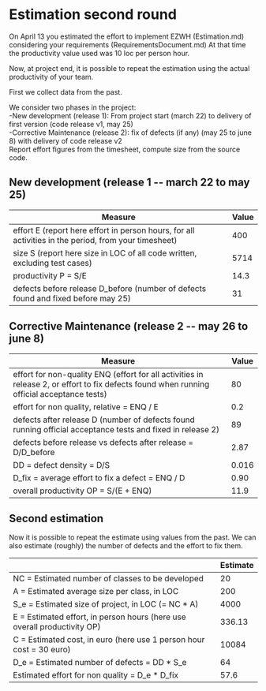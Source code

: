 # Estimation second round

On April 13 you estimated the effort to implement EZWH (Estimation.md) considering your requirements (RequirementsDocument.md)
At that time the productivity value used was 10 loc per person hour.   

Now, at project end, it is possible to repeat the 
estimation using the actual productivity of your team.


First we collect data from the past.   

We consider two phases in the project: <br>
-New development (release 1): From project start (march 22) to delivery of first version (code release v1, may 25) <br>
-Corrective Maintenance (release 2): fix of defects (if any)  (may 25 to june 8) with delivery of code release v2  <br>
Report effort figures from the timesheet, compute size from the source code.

## New development (release 1  -- march 22 to may 25)
| Measure| Value |
|---|---|
| effort E (report here effort in person hours, for all activities in the period, from your timesheet)  | 400 |
| size S (report here size in LOC of all code written, excluding test cases)  | 5714 |
| productivity P = S/E | 14.3 |
| defects before release D_before (number of defects found and fixed before may 25) | 31 |



## Corrective Maintenance (release 2 -- may 26 to june 8)

| Measure | Value|
|---|---|
| effort for non-quality ENQ (effort for all activities in release 2, or effort to fix defects found when running official acceptance tests) | 80 |
| effort for non quality, relative = ENQ / E | 0.2 |
| defects after release D (number of defects found running official acceptance tests and fixed in release 2) | 89 |
| defects before release vs defects after release = D/D_before | 2.87 |
| DD = defect density = D/S| 0.016 |
| D_fix = average effort to fix a defect = ENQ / D | 0.90 |
| overall productivity OP = S/(E + ENQ)| 11.9 |

## Second estimation

Now it is possible to repeat the estimate using values from the past. We can also estimate (roughly) the number of defects and the effort to fix them.

|             | Estimate                        |             
| ----------- | ------------------------------- |  
| NC =  Estimated number of classes to be developed                 | 20 |             
|  A = Estimated average size per class, in LOC                     | 200 | 
| S_e = Estimated size of project, in LOC (= NC * A)                  | 4000 |
| E = Estimated effort, in person hours (here use overall productivity OP)  | 336.13 |   
| C = Estimated cost, in euro (here use 1 person hour cost = 30 euro)   | 10084 | 
| D_e = Estimated number of defects = DD * S_e| 64 |
| Estimated effort for non quality = D_e * D_fix | 57.6 |
